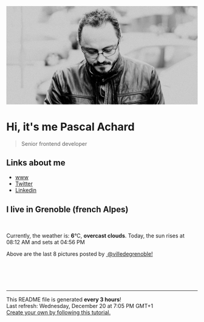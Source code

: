 ![Pascal Achard](./images/photo-pascal-achard.jpg)
# Hi, it's me Pascal Achard
> Senior frontend developer

## Links about me
- [www](https://www.pascal-achard.com)
- [Twitter](https://twitter.com/botmaster)
- [Linkedin](http://www.linkedin.com/in/pascal-achard)


## I live in Grenoble (french Alpes)
<img src="https://openweathermap.org/img/wn/04n@2x.png" alt="">

Currently, the weather is: **6**°C, **overcast clouds**.
Today, the sun rises at 08:12 AM and sets at 04:56 PM

Above are the last 8 pictures posted by <a href="https://www.instagram.com/villedegrenoble/" target="_blank"><img alt="" src="https://upload.wikimedia.org/wikipedia/commons/thumb/e/e7/Instagram_logo_2016.svg/1024px-Instagram_logo_2016.svg.png" width="20"/> @villedegrenoble!</a>

<p style="display: flex; flex-wrap: wrap; gap: 20px;">
        <img src="https://cdn1.picuki.com/hosted-by-instagram/q/0exhNuNYnjBGZDHIdN5WmL9I2PEvHA5RNucaS7j0nyZiNxIsbHWB58ltwdGn%7C%7CDh6Kwh9HS+LeD5h7I0tUVVRZFV7OUfXS7WATzZW56icUICj1jBl9JZpkrozLnceZnOt8sIvOzjYMTIfQeoEH%7C%7Cbx7a8Koru5A2MEo1zSMLxC0GIK4YWbVqFKwoV966yUlEri+YU8ajtO%7C%7CGByaRtmpNPb5DwIX%7C%7CD+fMBxsedISLQzicYRtr6+z2OHH24VdGZ9Shun47KTtsMpgQywVQ1g%7C%7Cjm3aZ59KkgT3HSYgDIgsNQMqaSDFctu2vxl5u2CCmkPAjw7mDVos8WJuhyUamycjRdo5ziB67G6TcgckcLbAvmZc43j6g7wSeKJWYofCl1ZJuuQXFqBdqDuU557s94JI%7C%7CZN6E289Fu4cemsi0o=.jpeg" alt="" width="200"/>
        <img src="https://cdn1.picuki.com/hosted-by-instagram/q/0exhNuNYnjBGZDHIdN5WmL9I2PEvHA5RNucaS7j0nyZiNxIsbHWB58ltwdev%7C%7CDlyKw1oASyLeD5h5o8oWVpYZFRyNUPbSbGITz1T7qiQUoCm1jBn9J9mlbg1JHcXYHes9MElOzjYMTIfQeoEH%7C%7Cbx7a8Koru5A2MEoyXHYuNPzS944%7C%7CmTDah3mKMs2vG1iHH8wtIYKTFey1wlKHF7lMTYjT4GXv2kKuNQorZyYpIWpPMk%7C%7Cuy8qTyRHz1sRGB9KDiL54LPjPoCgjHpeXs+%7C%7C2+sFORpYUoQgBu9tRU1vMIgjZHkC4Nu5v05pf2GHDBBYGJomBtmk8mEnCzrcFexkkx36kHrm52kQdQr4JD0KK68duzN3SOYT5D%7C%7CNZoKXnkNXaubBhnVJ8q1BstRk7REGeET+kScoSmJf+Daxj4kKwFnmRmBC8BdSciK647hoVOV0RnA8ko4k87sNuYax1YAopWyyABZbDHpJM1KKWbA8m8sKOQNaZLPh6yZfMVaaQEIONlH50KkibFNdhufo%7C%7Cc9ZZtlKZ050DF4GdGDm6WMhMMZL%7C%7Cx3D1240Z5hGg==.jpeg" alt="" width="200"/>
        <img src="https://cdn1.picuki.com/hosted-by-instagram/q/0exhNuNYnjBGZDHIdN5WmL9I2PEvHA5RNucaS7j0nyZiNxIsbHWB58ltwdev%7C%7CDlyKw1oASyLeD9p44ktVltQZFRyNEHXSLeLTD9R7ayfVICj1D1l%7C%7CJVplLcwLXMXY3Or9cUtOzjYMTIfQeoEH%7C%7Cbx7a8Koru5A2MEoyXHYuNPzS944%7C%7CmTDah3mKMs2vG1iHH8wtIYKTFey1wlKHF7lMTYjT4GXv2kKuNQorZyYpIbpeMk%7C%7Cuy8qTyRHz1sRGB9KDiL54LPjPoCgjHpeXs+%7C%7C2+sFORpYUoQgBu9tRU1vMIgjZHkC4Nu5v05pf2GHDBBYGJomBtmk8mNmHrLZ0anzUZmk0Hr%7C%7CZGQZcoS4JD0KK68duzN3SOYT5D%7C%7CNZoKXnkNXaubBhnVJ8q1BstRk7REGeET+kScoSmZReXaxhAhKwFr0Ru%7C%7CC4hfZ%7C%7C6H6o7hoVOV0RnA8ko4k87sNuYax1YAopWyyABaTXnDFeZZGjPf7UkaFchHULbRqJf2RLh6TB4oH4scrUPY1YNtLUOmh4wQQ5tlKZ050DF7HKKBnaWMhMMZL%7C%7Cx3D1240Z5hGg==.jpeg" alt="" width="200"/>
        <img src="https://cdn1.picuki.com/hosted-by-instagram/q/0exhNuNYnjBGZDHIdN5WmL9I2PEvHA5RNucaS7j0nyZiNxIsbHWB58ltwdGn%7C%7CDh6Kwh9HS+LeD5g5IgqUFtVZFN+NUHcQb2LTzhT6a2cVerN1Dxm85Bilro8KXIYZHav%7C%7CsorXQmYdSgIGaYDG7uo+qhT5aGuO1lQpzb9dLBKmC4G6ZPiZ6x29Zk0v6uJk1%7C%7Ck7JYwKXNM9mUqdwR67NvUq3QMXvf0PIB6oLUxebkPtcQE%7C%7C7K%7C%7Cy3b+LmMpRGF2FG2MjZP1kuAskBHHIBQAozS%7C%7CFZY2aUkajAialCEVo452qqSDFawr2v067PeaGSAIVzE79ytPlrCfrnOacUGM7G9Xl0r39rCTZtp+9IfBP8ywUuLPzxXQRb3YIeNoaFFCWNXRFVDZfaPjX5t%7C%7CxKgaWsdA1GGm+QLgcbWthEQo.jpeg" alt="" width="200"/>
        <img src="https://cdn1.picuki.com/hosted-by-instagram/q/0exhNuNYnjBGZDHIdN5WmL9I2PEvHA5RNucaS7j0nyZiNxIsbHWB58ltwdev%7C%7CDlyKw1oASyLeD5g54kuUFlSZFRyO03aT7CKTztQ5qSRUICl1jBk8ZNmlLc9KnEXYHeu8MQtOzjYMTIfQeoEH%7C%7Cbx7a8Koru5A2MEoyXHYuNPzS944%7C%7CmTDah3mKMs2vG1iHH8wtIYKTFey1wlKHF7lMTYjT4GXv2kKuNQorZyYpIbpeMk%7C%7Cuy8qTyRHz1sRGB9KDiL54LPjPoCgjHpeXs+%7C%7C2+sFORpYUoQgBu9tRU1vMIgjZHkC4Nu5v05pf2GHDBBYGJomBtmk8mrlHvfWTe97FJbm0Hrm764Qu8Z4JD0KK68duzN3SOYT5D%7C%7CNZoKXnkNXaubBhnVJ8q1BstRk7REGeET+kScoSi3VePZxjprKxFz0RmRC8deWcSE6Z7hoVOV0RnA8ko4k87sNuYax1YAopWyyABZemvuNPpiNzDd%7C%7CndvNOYQJrnwx66Mc+VbdxsCO5oYmme4q8IPLSOGqOMQZZtlKZ050DF4HNWCmaWMhMMZL%7C%7Cx3D1240Z5hGg==.jpeg" alt="" width="200"/>
        <img src="https://cdn1.picuki.com/hosted-by-instagram/q/0exhNuNYnjBGZDHIdN5WmL9I2PEvHA5RNucaS7j0nyZiNxIsbHWB58ltwdev%7C%7CDlyKw1oASyLeD9o54gqUlxWZFRyOELeQbSPTDtW56mRUoCh1jxi9pVnl7g9JHIcZHas8cMuOzjYMTIfQeoEH%7C%7Cbx7a8Koru5A2MEoyXHYuNPzS944%7C%7CmTDah3mKMs2vG1iHH8wtIYKTFey1wlKHF7lMTYjT4GXv2kKuNQhPJyYpIVpPMO%7C%7Cuy8qTyRHz1sRGB9KDiL54LPjPoCgjHpeXs+%7C%7C2+sFORpYUoQgBu9tRU1vMIgjZHkC4Nu5v05pf2GHDZBYGJomBtmk8mEo3D%7C%7CfXaW7EFB6kHrm5aEXf8V4JD0KK68duzN3SOYT5D%7C%7CNZoKXnkNXaubBhnVJ8q1BstRk7REGeET+kScoSiZUeDb6DZoKj9JlBu%7C%7CC8deSdzI6bjhoVOV0RnA8ko4k87sNuYax1YAopWyyABYSFXFK4VMNWbXlH4nEPlzQJ%7C%7Csm6%7C%7CTOvFPdyMQLYIEvHOeoqUJEE6SieoxQ5tlKZ050DF7F9uC7aWMhMMZL%7C%7Cx3D1240Z5hGg==.jpeg" alt="" width="200"/>
        <img src="https://cdn1.picuki.com/hosted-by-instagram/q/0exhNuNYnjBGZDHIdN5WmL9I2PEvHA5RNecaS7j0nyZiNxIsbHWB58ltwdGn%7C%7CDh6Kwh9HS+LeD9o4IwpUFhXZFV5OEDfSLaISDld66yZUICh0DJn9pdnlLw8L3cYbH6v9sMsOzjYMTIfQeoEH%7C%7Cbx7a8Koru5A2MEo1zEdtsCmWYK4dv1CPoljK4u4Z2PlBbs5ZclJTpY82ZvIk0mqY6X+3QMUvW+NMx3oa85SLIYzPgL6NDtmjHlQDx6PVFwFA+Qsoicu+wXvyDdWg8ar0yGf%7C%7CAeJR0slhO+sxtsk68ZrJSgbK9M+N8Z96PUTjtQEjktqBwzwMSCtiXvTVej3mRq5jPJ67+ERfspn7P4A+elbPLx6RXnXLjcELRUS3wAEPOGRWfGJ7O5ApUPw9MbT90a9RiK%7C%7CgWCZ7nwgRZ0XW0d2g==.jpeg" alt="" width="200"/>
        <img src="https://cdn1.picuki.com/hosted-by-instagram/q/0exhNuNYnjBGZDHIdN5WmL9I2PEvHA5RNucaS7j0nyZiNxIsbHWB58ltwdev%7C%7CDlyKw1oASyLeD9o5o0jUl9RZFRyOETWSbOKTDtc7K+bVYCj1D1k9JRgk7czKHYbYHKr%7C%7CsUrOzjYMTIfQeoEH%7C%7Cbx7a8Koru5A2MEo1zEdtsBmWYK4dv1CPoljK4u4Z2PlBbs5ZclJTpY82ZvIk0mqY6X+HQMUvW+NMx3oa85SLIYzPgL6NDtmjHlQD15PVFwFA+Qsoici+Ez1ifrengfqmKGf%7C%7CA%7C%7CKmFGzBO+sxtsk68ZrJSgbKxM+N8Z96PUTjtQEjktrhNRk5W+nybyY2Wwgm5I6jH+9prhXcot8rvEAKCwYdi74gXpOpzZUehoGCkrTq6bUFzed7jjQcdRy9sfI9lI81O25gyrULXM%7C%7CjBZPiYarzu6JKZjUdWK+4SU+lXqshvD9wUuw8iEI+R6728b%7C%7CcDQv1MjLl2SIJ8JBDrV5kMrFoNFdOeQycc=.jpeg" alt="" width="200"/>
</p>

------------
<p>This README file is generated <b>every 3 hours</b>!
    <br />Last refresh: Wednesday, December 20 at 7:05 PM GMT+1
    <br /><a href="https://medium.com/@th.guibert/how-to-create-a-self-updating-readme-md-for-your-github-profile-f8b05744ca91">Create your own by following this tutorial.</a>
</p>
<p><a href="https://github.com/botmaster/botmaster/actions/workflows/main.yaml"><img alt="" src="https://github.com/botmaster/botmaster/actions/workflows/main.yaml/badge.svg" /></a></p>

